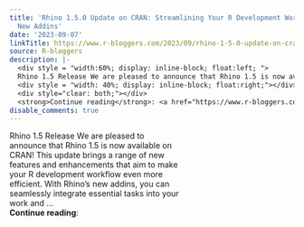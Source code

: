 ```yaml
---
title: 'Rhino 1.5.0 Update on CRAN: Streamlining Your R Development Workflow with
  New Addins'
date: '2023-09-07'
linkTitle: https://www.r-bloggers.com/2023/09/rhino-1-5-0-update-on-cran-streamlining-your-r-development-workflow-with-new-addins/
source: R-bloggers
description: |-
  <div style = "width:60%; display: inline-block; float:left; ">
  Rhino 1.5 Release We are pleased to announce that Rhino 1.5 is now available on CRAN! This update brings a range of new features and enhancements that aim to make your R development workflow even more efficient. With Rhino’s new addins, you can seamlessly integrate essential tasks into your work and ...</div>
  <div style = "width: 40%; display: inline-block; float:right;"></div>
  <div style="clear: both;"></div>
  <strong>Continue reading</strong>: <a href="https://www.r-bloggers.com/2023/09/rhino-1-5-0-update-on-cran-streamlining-your-r- ...
disable_comments: true
---
```

<div style = "width:60%; display: inline-block; float:left; ">
Rhino 1.5 Release We are pleased to announce that Rhino 1.5 is now available on CRAN! This update brings a range of new features and enhancements that aim to make your R development workflow even more efficient. With Rhino’s new addins, you can seamlessly integrate essential tasks into your work and ...</div>
<div style = "width: 40%; display: inline-block; float:right;"></div>
<div style="clear: both;"></div>
<strong>Continue reading</strong>: <a href="https://www.r-bloggers.com/2023/09/rhino-1-5-0-update-on-cran-streamlining-your-r- ...